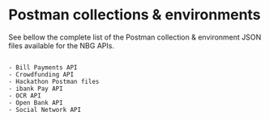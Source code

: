 # Postman collections & environments
See bellow the complete list of the Postman collection & environment JSON files available for the NBG APIs.
```

- Bill Payments API 
- Crowdfunding API
- Hackathon Postman files
- ibank Pay API
- OCR API
- Open Bank API 
- Social Network API
  
```
